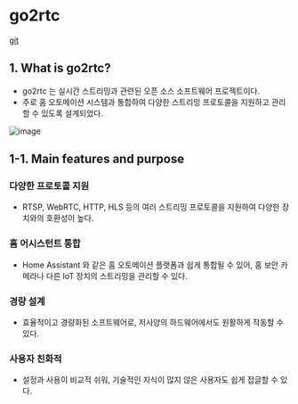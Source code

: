 # go2rtc
[git](https://github.com/AlexxIT/go2rtc)

## 1. What is go2rtc?
- go2rtc 는 실시간 스트리밍과 관련된 오픈 소스 소프트웨어 프로젝트이다.
- 주로 홈 오토메이션 시스템과 통합하여 다양한 스트리밍 프로토콜을 지원하고 관리할 수 있도록 설계되었다.  
  
![image](https://github.com/choiyun9yu/Network/assets/110392046/67cdff8a-91ac-4abd-9729-baee38c544d7)


## 1-1. Main features and purpose
### 다양한 프로토콜 지원
- RTSP, WebRTC, HTTP, HLS 등의 여러 스트리밍 프로토콜을 지원하여 다양한 장치와의 호환성이 높다.

### 홈 어시스턴트 통합
- Home Assistant 와 같은 홈 오토메이션 플랫폼과 쉽게 통합될 수 있어,
  홈 보안 카메라나 다른 IoT 장치의 스트리밍을 관리할 수 있다.

### 경량 설계
- 효율적이고 경량화된 소프트웨어로, 저사양의 하드웨어에서도 원활하게 작동할 수 있다.

### 사용자 친화적
- 설정과 사용이 비교적 쉬워, 기술적인 지식이 많지 않은 사용자도 쉽게 접글할 수 있다.
